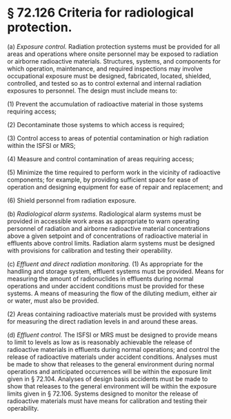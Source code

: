 # § 72.126   Criteria for radiological protection.

(a) *Exposure control.* Radiation protection systems must be provided for all areas and operations where onsite personnel may be exposed to radiation or airborne radioactive materials. Structures, systems, and components for which operation, maintenance, and required inspections may involve occupational exposure must be designed, fabricated, located, shielded, controlled, and tested so as to control external and internal radiation exposures to personnel. The design must include means to:


(1) Prevent the accumulation of radioactive material in those systems requiring access;


(2) Decontaminate those systems to which access is required;


(3) Control access to areas of potential contamination or high radiation within the ISFSI or MRS;


(4) Measure and control contamination of areas requiring access;


(5) Minimize the time required to perform work in the vicinity of radioactive components; for example, by providing sufficient space for ease of operation and designing equipment for ease of repair and replacement; and


(6) Shield personnel from radiation exposure.


(b) *Radiological alarm systems.* Radiological alarm systems must be provided in accessible work areas as appropriate to warn operating personnel of radiation and airborne radioactive material concentrations above a given setpoint and of concentrations of radioactive material in effluents above control limits. Radiation alarm systems must be designed with provisions for calibration and testing their operability. 


(c) *Effluent and direct radiation monitoring.* (1) As appropriate for the handling and storage system, effluent systems must be provided. Means for measuring the amount of radionuclides in effluents during normal operations and under accident conditions must be provided for these systems. A means of measuring the flow of the diluting medium, either air or water, must also be provided. 


(2) Areas containing radioactive materials must be provided with systems for measuring the direct radiation levels in and around these areas. 


(d) *Effluent control.* The ISFSI or MRS must be designed to provide means to limit to levels as low as is reasonably achievable the release of radioactive materials in effluents during normal operations; and control the release of radioactive materials under accident conditions. Analyses must be made to show that releases to the general environment during normal operations and anticipated occurrences will be within the exposure limit given in § 72.104. Analyses of design basis accidents must be made to show that releases to the general environment will be within the exposure limits given in § 72.106. Systems designed to monitor the release of radioactive materials must have means for calibration and testing their operability.




